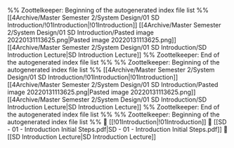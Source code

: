 %% Zoottelkeeper: Beginning of the autogenerated index file list  %%
 [[4Archive/Master Semester 2/System Design/01 SD Introduction/!01Introduction|!01Introduction]]
 [[4Archive/Master Semester 2/System Design/01 SD Introduction/Pasted image 20220131113625.png|Pasted image 20220131113625.png]]
 [[4Archive/Master Semester 2/System Design/01 SD Introduction/SD Introduction Lecture|SD Introduction Lecture]]
%% Zoottelkeeper: End of the autogenerated index file list  %%
%% Zoottelkeeper: Beginning of the autogenerated index file list  %%
 [[4Archive/Master Semester 2/System Design/01 SD Introduction/!01Introduction|!01Introduction]]
 [[4Archive/Master Semester 2/System Design/01 SD Introduction/Pasted image 20220131113625.png|Pasted image 20220131113625.png]]
 [[4Archive/Master Semester 2/System Design/01 SD Introduction/SD Introduction Lecture|SD Introduction Lecture]]
%% Zoottelkeeper: End of the autogenerated index file list  %%
%% Zoottelkeeper: Beginning of the autogenerated index file list  %%
📄 [[!01Introduction|!01Introduction]]
📄 [[SD - 01 - Introduction Initial Steps.pdf|SD - 01 - Introduction Initial Steps.pdf]]
📄 [[SD Introduction Lecture|SD Introduction Lecture]]
